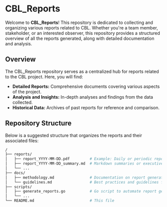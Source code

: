 # CBL_Reports

Welcome to **CBL_Reports**! This repository is dedicated to collecting and organizing various reports related to CBL. Whether you're a team member, stakeholder, or an interested observer, this repository provides a structured overview of all the reports generated, along with detailed documentation and analysis.

## Overview

The CBL_Reports repository serves as a centralized hub for reports related to the CBL project. Here, you will find:
- **Detailed Reports:** Comprehensive documents covering various aspects of the project.
- **Analysis and Insights:** In-depth analyses and findings from the data collected.
- **Historical Data:** Archives of past reports for reference and comparison.

## Repository Structure

Below is a suggested structure that organizes the reports and their associated files:

```bash
/
├── reports/
│   ├── report_YYYY-MM-DD.pdf         # Example: Daily or periodic report files
│   ├── report_YYYY-MM-DD_summary.md  # Markdown summaries or executive digests
│   └── ...
├── docs/
│   ├── methodology.md                # Documentation on report generation and analysis methodology
│   └── guidelines.md                 # Best practices and guidelines for report preparation
├── scripts/
│   ├── generate_reports.go           # Go script to automate report generation (if applicable)
│   └── ...
└── README.md                         # This file
